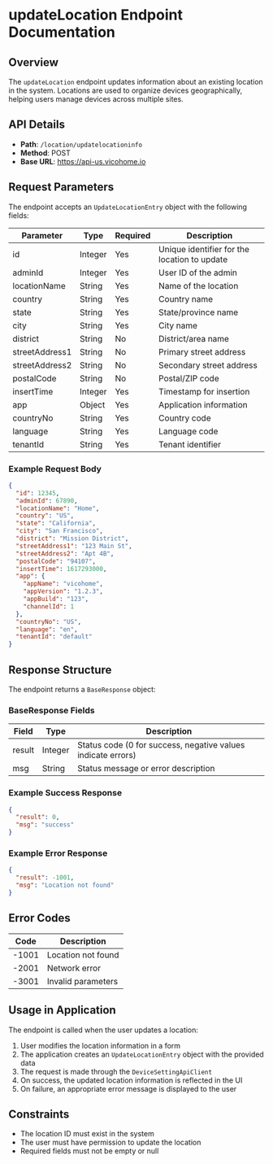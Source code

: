 # updateLocation Endpoint Documentation

## Overview
The `updateLocation` endpoint updates information about an existing location in the system. Locations are used to organize devices geographically, helping users manage devices across multiple sites.

## API Details
- **Path**: `/location/updatelocationinfo`
- **Method**: POST
- **Base URL**: https://api-us.vicohome.io

## Request Parameters
The endpoint accepts an `UpdateLocationEntry` object with the following fields:

| Parameter | Type | Required | Description |
|-----------|------|----------|-------------|
| id | Integer | Yes | Unique identifier for the location to update |
| adminId | Integer | Yes | User ID of the admin |
| locationName | String | Yes | Name of the location |
| country | String | Yes | Country name |
| state | String | Yes | State/province name |
| city | String | Yes | City name |
| district | String | No | District/area name |
| streetAddress1 | String | No | Primary street address |
| streetAddress2 | String | No | Secondary street address |
| postalCode | String | No | Postal/ZIP code |
| insertTime | Integer | Yes | Timestamp for insertion |
| app | Object | Yes | Application information |
| countryNo | String | Yes | Country code |
| language | String | Yes | Language code |
| tenantId | String | Yes | Tenant identifier |

### Example Request Body
```json
{
  "id": 12345,
  "adminId": 67890,
  "locationName": "Home",
  "country": "US",
  "state": "California",
  "city": "San Francisco",
  "district": "Mission District",
  "streetAddress1": "123 Main St",
  "streetAddress2": "Apt 4B",
  "postalCode": "94107",
  "insertTime": 1617293000,
  "app": {
    "appName": "vicohome",
    "appVersion": "1.2.3",
    "appBuild": "123",
    "channelId": 1
  },
  "countryNo": "US",
  "language": "en",
  "tenantId": "default"
}
```

## Response Structure
The endpoint returns a `BaseResponse` object:

### BaseResponse Fields
| Field | Type | Description |
|-------|------|-------------|
| result | Integer | Status code (0 for success, negative values indicate errors) |
| msg | String | Status message or error description |

### Example Success Response
```json
{
  "result": 0,
  "msg": "success"
}
```

### Example Error Response
```json
{
  "result": -1001,
  "msg": "Location not found"
}
```

## Error Codes
| Code | Description |
|------|-------------|
| -1001 | Location not found |
| -2001 | Network error |
| -3001 | Invalid parameters |

## Usage in Application
The endpoint is called when the user updates a location:
1. User modifies the location information in a form
2. The application creates an `UpdateLocationEntry` object with the provided data
3. The request is made through the `DeviceSettingApiClient`
4. On success, the updated location information is reflected in the UI
5. On failure, an appropriate error message is displayed to the user

## Constraints
- The location ID must exist in the system
- The user must have permission to update the location
- Required fields must not be empty or null